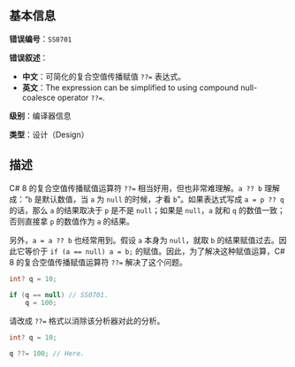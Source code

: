 ## 基本信息

**错误编号**：`SS0701`

**错误叙述**：

* **中文**：可简化的复合空值传播赋值 `??=` 表达式。
* **英文**：The expression can be simplified to using compound null-coalesce operator `??=`.

**级别**：编译器信息

**类型**：设计（Design）

## 描述

C# 8 的复合空值传播赋值运算符 `??=` 相当好用，但也非常难理解。`a ?? b` 理解成：“`b` 是默认数值，当 `a` 为 `null` 的时候，才看 `b`”。如果表达式写成 `a = p ?? q` 的话，那么 `a` 的结果取决于 `p` 是不是 `null`；如果是 `null`，`a` 就和 `q` 的数值一致；否则直接拿 `p` 的数值作为 `a` 的结果。

另外，`a = a ?? b` 也经常用到。假设 `a` 本身为 `null`，就取 `b` 的结果赋值过去。因此它等价于 `if (a == null) a = b;` 的赋值。因此，为了解决这种赋值运算，C# 8 的复合空值传播赋值运算符 `??=` 解决了这个问题。

```csharp
int? q = 10;

if (q == null) // SS0701.
    q = 100;
```

请改成 `??=` 格式以消除该分析器对此的分析。

```csharp
int? q = 10;

q ??= 100; // Here.
```